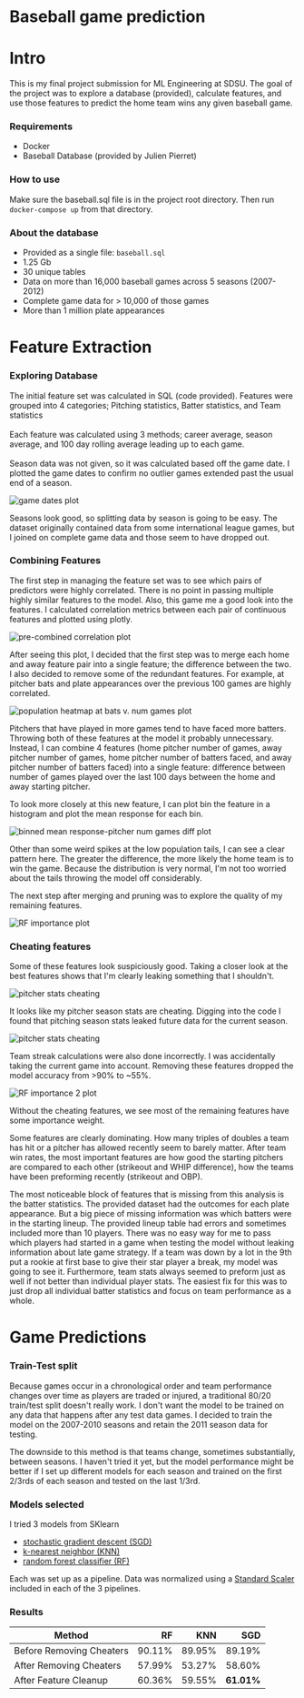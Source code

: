 # Baseball game prediction

# Intro

<p>
This is my final project submission for ML Engineering at SDSU. The goal of the project was to explore a database 
(provided), calculate features, and use those features to predict the home team wins any given baseball game.
</p>

### Requirements

- Docker<br>
- Baseball Database (provided by Julien Pierret)

### How to use

Make sure the baseball.sql file is in the project root directory. Then run <code>docker-compose up</code> from that
directory.

### About the database

- Provided as a single file: <code>baseball.sql</code>
- 1.25 Gb
- 30 unique tables
- Data on more than 16,000 baseball games across 5 seasons (2007-2012)
- Complete game data for > 10,000 of those games
- More than 1 million plate appearances

# Feature Extraction

### Exploring Database

The initial feature set was calculated in SQL (code provided). Features were grouped into 4 categories; Pitching
statistics, Batter statistics, and Team statistics
<br><br>
Each feature was calculated using 3 methods; career average, season average, and 100 day rolling average leading up to
each game.
<br><br>
Season data was not given, so it was calculated based off the game date. I plotted the game dates to confirm no
outlier games extended past the usual end of a season.

![game dates plot](./images/game-dates.png?raw=true)

Seasons look good, so splitting data by season is going to be easy. The dataset originally contained data from some
international league games, but I joined on complete game data and those seem to have dropped out.

### Combining Features

The first step in managing the feature set was to see which pairs of predictors were highly correlated. There is no
point in passing multiple highly similar features to the model. Also, this game me a good look into the features. I
calculated correlation metrics between each pair of continuous features and plotted using plotly.

![pre-combined correlation plot](./images/Predictor-correlations-pre-combine.png?raw=true)

After seeing this plot, I decided that the first step was to merge each home and away feature pair into a single
feature; the difference between the two. I also decided to remove some of the redundant features. For example, at
pitcher bats and plate appearances over the previous 100 games are highly correlated.

![population heatmap at bats v. num games plot](./images/pop-heatmap-num-games-at-bat.png?raw=true)

Pitchers that have played in more games tend to have faced more batters. Throwing both of these features at the model
it probably unnecessary. Instead, I can combine 4 features (home pitcher number of games, away pitcher number of
games, home pitcher number of batters faced, and away pitcher number of batters faced) into a single feature:
difference between number of games played over the last 100 days between the home and away starting pitcher.

To look more closely at this new feature, I can plot bin the feature in a histogram and plot the mean response for
each bin.

![binned mean response-pitcher num games diff plot](./images/MSD-num-games-diff.png?raw=true)

Other than some weird spikes at the low population tails, I can see a clear pattern here. The greater the difference,
the more likely the home team is to win the game. Because the distribution is very normal, I'm not too worried about
the tails throwing the model off considerably.

The next step after merging and pruning was to explore the quality of my remaining features.

![RF importance plot](./images/RF-importances.png?raw=true)

### Cheating features

Some of these features look suspiciously good. Taking a closer look at the best features shows that I'm clearly leaking
something that I shouldn't.

![pitcher stats cheating](./images/pitcher-stats-cheating.png?raw=true)

It looks like my pitcher season stats are cheating. Digging into the code I found that pitching season stats leaked
future data for the current season.

![pitcher stats cheating](./images/streak-cheating.png?raw=true)

Team streak calculations were also done incorrectly. I was accidentally taking the current game into account. Removing
these features dropped the model accuracy from >90% to ~55%.

![RF importance 2 plot](./images/RF-importances-removing-cheaters.png?raw=true)

Without the cheating features, we see most of the remaining features have some importance weight.

Some features are clearly dominating. How many triples of doubles a team has hit or a pitcher has allowed recently
seem to barely matter. After team win rates, the most important features are how good the starting pitchers are
compared to each other (strikeout and WHIP difference), how the teams have been preforming recently (strikeout and OBP).

The most noticeable block of features that is missing from this analysis is the batter statistics. The provided dataset
had the outcomes for each plate appearance. But a big piece of missing information was which batters were in the
starting lineup. The provided lineup table had errors and sometimes included more than 10 players. There was no easy
way for me to pass which players had started in a game when testing the model without leaking information about late
game strategy. If a team was down by a lot in the 9th put a rookie at first base to give their star player a break, my
model was going to see it. Furthermore, team stats always seemed to preform just as well if not better than individual
player stats. The easiest fix for this was to just drop all individual batter statistics and focus on team performance
as a whole.

# Game Predictions

### Train-Test split

Because games occur in a chronological order and team performance changes over time as players are traded or injured,
a traditional 80/20 train/test split doesn't really work. I don't want the model to be trained on any data that happens
after any test data games. I decided to train the model on the 2007-2010 seasons and retain the 2011 season data for
testing.

The downside to this method is that teams change, sometimes substantially, between seasons. I haven't tried it yet,
but the model performance might be better if I set up different models for each season and trained on the first 2/3rds
of each season and tested on the last 1/3rd.

### Models selected

I tried 3 models from SKlearn

- [stochastic gradient descent (SGD)](https://scikit-learn.org/stable/modules/generated/sklearn.linear_model.SGDClassifier.html)
- [k-nearest neighbor (KNN)](https://scikit-learn.org/stable/modules/generated/sklearn.neighbors.KNeighborsClassifier.html)
- [random forest classifier (RF)](https://scikit-learn.org/stable/modules/generated/sklearn.ensemble.RandomForestClassifier.html)

Each was set up as a pipeline. Data was normalized using a
[Standard Scaler](https://scikit-learn.org/stable/modules/generated/sklearn.preprocessing.StandardScaler.html) included in each of the 3 pipelines.

### Results

| **Method**               | **RF** | **KNN** |    **SGD** |
| ------------------------ | -----: | ------: | ---------: |
| Before Removing Cheaters | 90.11% |  89.95% |     89.19% |
| After Removing Cheaters  | 57.99% |  53.27% |     58.60% |
| After Feature Cleanup    | 60.36% |  59.55% | **61.01%** |
